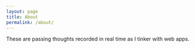 ```yaml
---
layout: page
title: About
permalink: /about/
---
```


These are  passing thoughts recorded in real time as I tinker with web apps.

